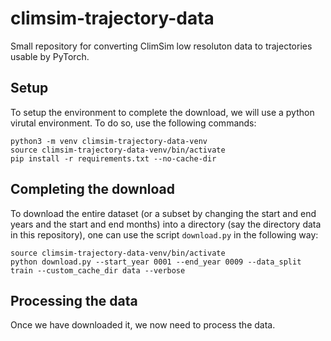 # climsim-trajectory-data

Small repository for converting ClimSim low resoluton data to trajectories usable by PyTorch.

## Setup

To setup the environment to complete the download, we will use a python virutal environment. To do so, use the following commands:

```
python3 -m venv climsim-trajectory-data-venv
source climsim-trajectory-data-venv/bin/activate
pip install -r requirements.txt --no-cache-dir
```

## Completing the download

To download the entire dataset (or a subset by changing the start and end years and the start and end months) into a directory (say the directory data in this repository), one can use the script `download.py` in the following way:

```
source climsim-trajectory-data-venv/bin/activate
python download.py --start_year 0001 --end_year 0009 --data_split train --custom_cache_dir data --verbose
```

## Processing the data

Once we have downloaded it, we now need to process the data.
